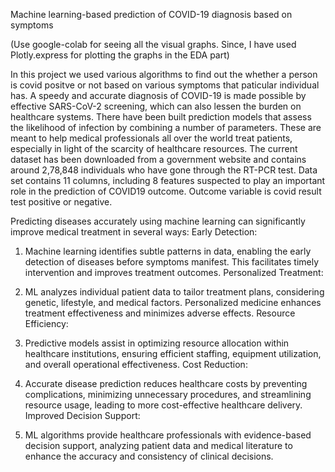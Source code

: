 Machine learning-based prediction of COVID-19 diagnosis based on symptoms

(Use google-colab for seeing all the visual graphs. Since, I have used Plotly.express for plotting the graphs in the EDA part)

In this project we used various algorithms to find out the whether a person is covid positve or not based on various symptoms that paticular individual has.
A speedy and accurate diagnosis of COVID-19 is made possible by effective SARS-CoV-2 screening, which can also lessen the burden on healthcare systems. There have been built prediction models that assess the likelihood of infection by combining a number of parameters. These are meant to help medical professionals all over the world treat patients, especially in light of the scarcity of healthcare resources. The current dataset has been downloaded from a government website and contains around 2,78,848 individuals who have gone through the RT-PCR test. Data set contains 11 columns, including 8 features suspected to play an important role in the prediction of COVID19 outcome. Outcome variable is covid result test positive or negative.

Predicting diseases accurately using machine learning can significantly improve medical treatment in several ways:
Early Detection:

1. Machine learning identifies subtle patterns in data, enabling the early detection of diseases before symptoms manifest. This facilitates timely intervention and improves treatment outcomes.
Personalized Treatment:

2. ML analyzes individual patient data to tailor treatment plans, considering genetic, lifestyle, and medical factors. Personalized medicine enhances treatment effectiveness and minimizes adverse effects.
Resource Efficiency:

3. Predictive models assist in optimizing resource allocation within healthcare institutions, ensuring efficient staffing, equipment utilization, and overall operational effectiveness.
Cost Reduction:

4. Accurate disease prediction reduces healthcare costs by preventing complications, minimizing unnecessary procedures, and streamlining resource usage, leading to more cost-effective healthcare delivery.
Improved Decision Support:

5. ML algorithms provide healthcare professionals with evidence-based decision support, analyzing patient data and medical literature to enhance the accuracy and consistency of clinical decisions.

